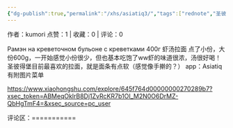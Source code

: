 ```yaml
---
{"dg-publish":true,"permalink":"/xhs/asiatiq3/","tags":["rednote","圣彼得堡"],"updated":"2025-03-19T20:19:26.816+08:00"}
---
```


作者：kumori
点赞：1   |   收藏：0   |   评论：0

Рамэн на креветочном бульоне с креветками 400г 虾汤拉面 点了小份，大份600g，一开始感觉小份很少，但也基本吃饱了ww虾的味道很浓，汤很好喝！圣彼得堡目前最喜欢的拉面，就是面条有点软（感觉像手擀的？）
app：Asiatiq 有附图片菜单

https://www.xiaohongshu.com/explore/645f764d00000000270289b7?xsec_token=ABMeqOklrB8Dj1ZvRcKR7b1OI_M2N0O6DrMZ-QbHgTmF4=&xsec_source=pc_user

评论区：===========

